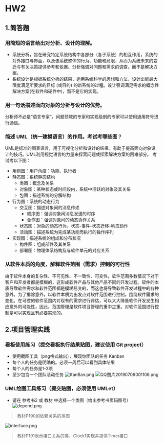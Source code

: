 # HW2

## 1.简答题
### 用简短的语言给出对分析、设计的理解。
- 系统分析，旨在研究特定系统结构中各部分（各子系统）的相互作用，系统的对外接口与界面，以及该系统整体的行为、功能和局限，从而为系统未来的变迁与有关决策提供参考和依据。分析强调对问题和需求的调查，而不是解决方案。
- 系统设计是根据系统分析的结果，运用系统科学的思想和方法，设计出能最大限度满足所要求的目标 (或目的) 的新系统的过程。设计强调满足需求的概念性解决方案(在软件和硬件中)，而不是它的实现。

### 用一句话描述面向对象的分析与设计的优势。
分析师不必是“语言专家”，问题领域的专家和实现级别的专家可以使用通用符号进行通信。

### 简述 UML（统一建模语言）的作用。考试考哪些图？
UML是标准的图表语言，用于可视化分析和设计的结果。有助于提高面向对象设计的技巧。UML利用视觉语言的力量来探索问题或探索解决方案的困难部分。
考试考以下图：
- 用例图：用户角度：功能、执行者
- 静态图：系统静态结构
  - 类图：概念及关系
  - 对象图：某种状态或时间段内，系统中活跃的对象及其关系
  - 包图：描述系统的分解结构
- 行为图：系统的动态行为
  - 交互图：描述对象间的消息传递
    - 顺序图：强调对象间消息发送的时序
    - 合作图：强调对象间的动态协作关系
  - 状态图：对象的动态行为。状态-事件-状态迁移-响应动作
  - 活动图：描述系统为完成某功能而执行的操作序列
- 实现图：描述系统的组成和分布状况
  - 构件图：组成部件及其关系
  - 部署图：物理体系结构及与软件单元的对应关系
  
### 从软件本质的角度，解释软件范围（需求）控制的可行性
由于软件本身的复杂性、不可见性、不一致性、可变性，软件范围多数情况下对于客户和开发者都是模糊的，这形成软件产品与其他产品不同的开发过程。软件的本质导致软件需求和软件范围都是模糊易变的，而这也将导致软件开发过程中的各种意外，为了排除意外，以软件本质为出发点对软件范围进行控制，围绕软件需求的变化，在可控的软件范围内对现有的需求进行评估，可以大大降低软件开发发生相应意外的可能性，因此，范围管理是软件项目管理的重中之重。对软件范围进行控制是可以实现且有必要实现的。
 
## 2.项目管理实践
### 看板使用练习（提交看板执行结果贴图，建议使用 Git project）
- 使用截图工具（png格式输出），展现你团队的任务 Kanban
- 每个人的任务是明确的。必须一周后可以看到具体结果
- 每个人的任务是1-2项
- 至少包含一个团队活动任务
![KanBan.png](https://i.loli.net/2019/07/09/5d236b05a65a717787.png)
![QQ图片20190709001106.png](https://i.loli.net/2019/07/09/5d236b27d453517617.png)


### UML绘图工具练习（提交贴图，必须使用 UMLet）
- 请在 参考书2 或 教材 中选择一个类图（给出参考书页码图号）
![depend.png](https://i.loli.net/2019/07/09/5d236dd5e9c0669022.png)
> 教材P190的依赖关系的类图


![interface.png](https://i.loli.net/2019/07/09/5d236e6acbcef35354.png)
> 教材P191表示接口关系的类，Clock1实现并提供Timer接口
